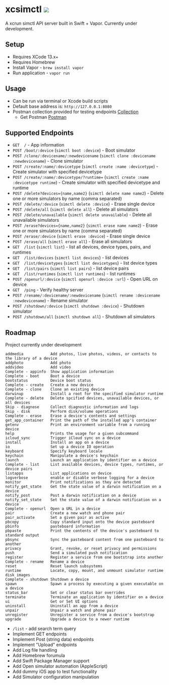 # xcsimctl ![](https://github.com/ahcode0919/xcsimctl/actions/workflows/swift.yml/badge.svg?branch=main)

A xcrun simctl API server built in Swift + Vapor. Currently under development.

## Setup

- Requires XCode 13.x+
- Requires Homebrew
- Install Vapor - `brew install vapor`
- Run application - `vapor run`

## Usage

- Can be run via terminal or Xcode build scripts
- Default base address is:  `http://127.0.0.1:8080`
- Postman collection provided for testing endpoints [Collection](./xcximctl.postman_collection.json)
    * Get Postman [Postman](https://www.postman.com)

## Supported Endpoints

- `GET  /` - App information
- `POST /boot/:device` (`simctl boot :device`) - Boot simulator
- `POST /clone/:devicename/:newdevicename` (`simctl clone :devicename :newdevicename`) - Clone simulator
- `POST /create/:name/:devicetype`  (`simctl create :name :devicetype`) - Create simulator with specified devicetype
- `POST /create/:name/:devicetype/?runtime=`  (`simctl create :name :devicetype runtime`) - Create simulator with specified devicetype and runtime
- `POST /delete?devices={name,name2}`  (`simctl delete name name2`) - Delete one or more simulators by name (comma separated)
- `POST /delete/:device`  (`simctl delete :device`) - Erase single device
- `POST /delete/all`  (`simctl delete all`) - Delete all simulators
- `POST /delete/unavailable`  (`simctl delete unavailable`) - Delete all unavailable simulators
- `POST /erase?devices={name,name2}`  (`simctl erase name name2`) - Erase one or more simulators by name (comma separated)
- `POST /erase/:device`  (`simctl erase :device`) - Erase single device
- `POST /erase/all`  (`simctl erase all`) - Erase all simulators
- `GET  /list`  (`simctl list`) - list all devices, device types, pairs, and runtimes
- `GET  /list/devices` (`simctl list devices`) - list devices
- `GET  /list/devicetypes` (`simctl list devicetypes`) - list device types
- `GET  /list/pairs` (`simctl list pairs`) - list device pairs
- `GET  /list/runtimes` (`simctl list runtimes`) - list runtimes
- `POST /openurl/:device` (`simctl openurl :device :url`) - Open URL on device
- `GET  /ping` - Verify healthy server
- `POST /rename/:devicename/:newdevicename` (`simctl rename :devicename :newdevicename`) - Rename simulator
- `POST /shutdown/:device` (`simctl shutdown :device`) - Shutdown simulator
- `POST /shutdown/all` (`simctl shutdown all`) - Shutdown all simulators

## Roadmap

Project currently under development

```
addmedia            Add photos, live photos, videos, or contacts to the library of a device
addphoto            Add photo
addvideo            Add video
Complete - appinfo  Show application information
Complete - boot     Boot a device
bootstatus          Device boot status
Complete - create   Create a new device
Complete - clone    Clone an existing device
darwinup            Install a root for the specified simulator runtime
Complete - delete   Delete spcified devices, unavailable devices, or all devices
Skip - diagnose     Collect diagnostic information and logs
Skip - disk         Perform disk/volume operations
Complete - erase    Erase a device's contents and settings
get_app_container   Print the path of the installed app's container
getenv              Print an environment variable from a running device
help                Prints the usage for a given subcommand
icloud_sync         Trigger iCloud sync on a device
install             Install an app on a device
io                  Set up a device IO operation
keyboard            Specify keyboard locale
keychain            Manipulate a device's keychain
launch              Launch an application by identifier on a device
Complete - list     List available devices, device types, runtimes, or device pairs
listapps            List applications on device
logverbose          enable or disable verbose logging for a device
monitor             Print notifications as they are detected
notify_get_state    Get the state value of a darwin notification on a device
notify_post         Post a darwin notification on a device
notify_set_state    Set the state value of a darwin notification on a device
Complete - openurl  Open a URL in a device
pair                Create a new watch and phone pair
pair_activate       Set a given pair as active
pbcopy              Copy standard input onto the device pasteboard
pbinfo              pasteboard information
pbpaste             Print the contents of the device's pasteboard to standard output
pbsync              Sync the pasteboard content from one pasteboard to another
privacy             Grant, revoke, or reset privacy and permissions
push                Send a simulated push notification
register            Register a service from one bootstrap into another
Complete - rename   Rename a device
reset               Reset launch subsystems
runtime             Locate, copy, mount, and unmount simulator runtime disk images
Complete - shutdown Shutdown a device
spawn               Spawn a process by executing a given executable on a device
status_bar          Set or clear status bar overrides
terminate           Terminate an application by identifier on a device
ui                  Get or Set UI options
uninstall           Uninstall an app from a device
unpair              Unpair a watch and phone pair
unregister          Unregister a service from a device's bootstrap
upgrade             Upgrade a device to a newer runtime
```

- `/list` - add search term query
- Implement GET endpoints
- Implement Post (string data) endpoints
- Implement "Upload" endpoints
- Add Log file handling
- Add Homebrew forumula
- Add Swift Package Manager support
- Add Open simulator automation (AppleScript)
- Add dummy iOS app to test functionality
- Add Simulator configuration manipulation
